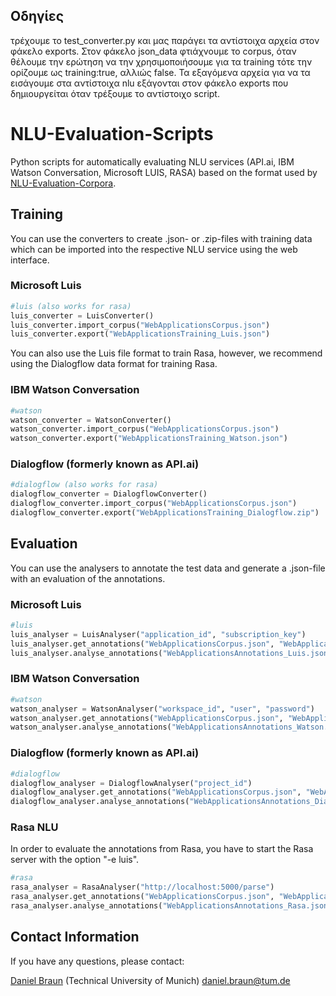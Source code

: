 
## Οδηγίες
τρέχουμε το test_converter.py και μας παράγει τα αντίστοιχα αρχεία στον φάκελο exports.
Στον φάκελο json_data φτιάχνουμε το corpus, όταν θέλουμε την ερώτηση να την χρησιμοποιήσουμε
 για τα training τότε την ορίζουμε ως training:true, αλλιώς false. Τα εξαγόμενα αρχεία για να
 τα εισάγουμε στα αντίστοιχα nlu εξάγονται στον φάκελο exports που δημιουργείται όταν τρέξουμε
 το αντίστοιχο script.
 
# NLU-Evaluation-Scripts
Python scripts for automatically evaluating NLU services (API.ai, IBM Watson Conversation, Microsoft LUIS, RASA) based on the format used by [NLU-Evaluation-Corpora](https://github.com/sebischair/NLU-Evaluation-Corpora).

## Training
You can use the converters to create .json- or .zip-files with training data which can be imported into the respective NLU service using the web interface.

### Microsoft Luis
```python
#luis (also works for rasa)
luis_converter = LuisConverter()
luis_converter.import_corpus("WebApplicationsCorpus.json")
luis_converter.export("WebApplicationsTraining_Luis.json")
```
You can also use the Luis file format to train Rasa, however, we recommend using the Dialogflow data format for training Rasa.

### IBM Watson Conversation
```python
#watson
watson_converter = WatsonConverter()
watson_converter.import_corpus("WebApplicationsCorpus.json")
watson_converter.export("WebApplicationsTraining_Watson.json")
```
### Dialogflow (formerly known as API.ai)
```python
#dialogflow (also works for rasa)
dialogflow_converter = DialogflowConverter()
dialogflow_converter.import_corpus("WebApplicationsCorpus.json")
dialogflow_converter.export("WebApplicationsTraining_Dialogflow.zip")
```

## Evaluation
You can use the analysers to annotate the test data and generate a .json-file with an evaluation of the annotations.

### Microsoft Luis
```python
#luis
luis_analyser = LuisAnalyser("application_id", "subscription_key")
luis_analyser.get_annotations("WebApplicationsCorpus.json", "WebApplicationsAnnotations_Luis.json")
luis_analyser.analyse_annotations("WebApplicationsAnnotations_Luis.json", "WebApplicationsCorpus.json", "WebApplicationsAnalysis_Luis.json")
```
### IBM Watson Conversation
```python
#watson
watson_analyser = WatsonAnalyser("workspace_id", "user", "password")
watson_analyser.get_annotations("WebApplicationsCorpus.json", "WebApplicationsAnnotations_Watson.json")
watson_analyser.analyse_annotations("WebApplicationsAnnotations_Watson.json", "WebApplicationsCorpus.json", "WebApplicationsAnalysis_Watson.json")
```
### Dialogflow (formerly known as API.ai)
```python
#dialogflow
dialogflow_analyser = DialogflowAnalyser("project_id")
dialogflow_analyser.get_annotations("WebApplicationsCorpus.json", "WebApplicationsAnnotations_Dialogflow.json")
dialogflow_analyser.analyse_annotations("WebApplicationsAnnotations_Dialogflow.json", "WebApplicationsCorpus.json", "WebApplicationsAnalysis_Dialogflow.json")
```

### Rasa NLU
In order to evaluate the annotations from Rasa, you have to start the Rasa server with the option "-e luis".
```python
#rasa
rasa_analyser = RasaAnalyser("http://localhost:5000/parse")
rasa_analyser.get_annotations("WebApplicationsCorpus.json", "WebApplicationsAnnotations_Rasa.json")
rasa_analyser.analyse_annotations("WebApplicationsAnnotations_Rasa.json", "WebApplicationsCorpus.json", "WebApplicationsAnalysis_Rasa.json")
```

## Contact Information
If you have any questions, please contact:

[Daniel Braun](https://wwwmatthes.in.tum.de/pages/41usp76zyc49/Daniel-Braun) (Technical University of Munich) daniel.braun@tum.de
